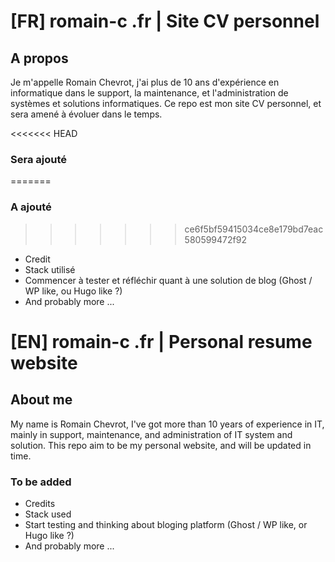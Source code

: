 # [FR] romain-c .fr | Site CV personnel

## A propos 

Je m'appelle Romain Chevrot, j'ai plus de 10 ans d'expérience en informatique dans le support, la maintenance, et l'administration de systèmes et solutions informatiques.
Ce repo est mon site CV personnel, et sera amené à évoluer dans le temps.

<<<<<<< HEAD
### Sera ajouté
=======
### A ajouté
>>>>>>> ce6f5bf59415034ce8e179bd7eac580599472f92

- Credit
- Stack utilisé
- Commencer à tester et réfléchir quant à une solution de blog (Ghost / WP like, ou Hugo like ?)
- And probably more ...

# [EN] romain-c .fr | Personal resume website

## About me 

My name is Romain Chevrot, I've got more than 10 years of experience in IT, mainly in support, maintenance, and administration of IT system and solution.
This repo aim to be my personal website, and will be updated in time.

### To be added

- Credits
- Stack used
- Start testing and thinking about bloging platform (Ghost / WP like, or Hugo like ?)
- And probably more ...
